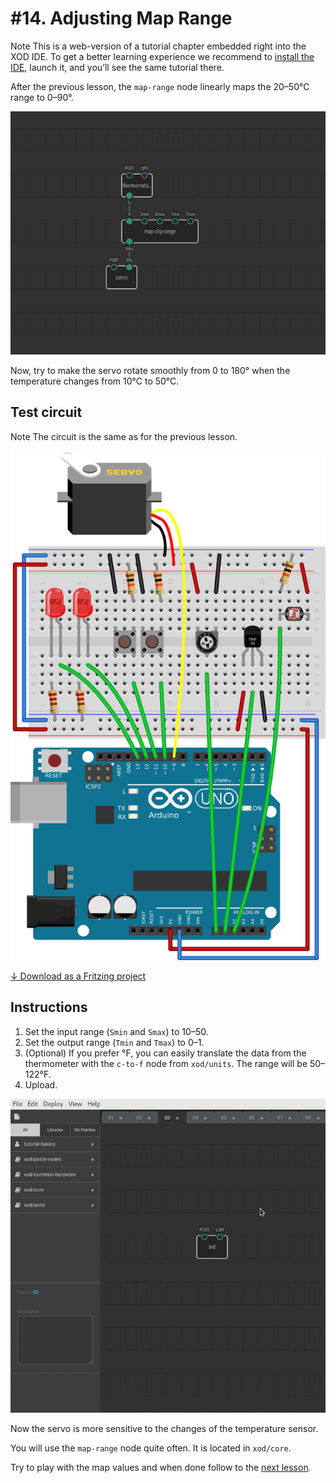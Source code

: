 
# #14. Adjusting Map Range

<div class="ui segment">
<span class="ui ribbon label">Note</span>
This is a web-version of a tutorial chapter embedded right into the XOD IDE.
To get a better learning experience we recommend to
<a href="../install/">install the IDE</a>, launch it, and you’ll see the
same tutorial there.
</div>

After the previous lesson, the `map-range` node linearly maps the
20–50°C range to 0–90°.

![Patch](./patch.png)

Now, try to make the servo rotate smoothly from 0 to 180° when the temperature
changes from 10°C to 50°C.

## Test circuit

<div class="ui segment">
<span class="ui ribbon label">Note</span>
The circuit is the same as for the previous lesson.
</div>

![Circuit](./circuit.fz.png)

[↓ Download as a Fritzing project](./circuit.fzz)

## Instructions

1. Set the input range (`Smin` and `Smax`) to 10–50.
2. Set the output range (`Tmin` and `Tmax`) to 0–1.
3. (Optional) If you prefer °F, you can easily translate the data from the
   thermometer with the `c-to-f` node from `xod/units`. The range will be
   50–122°F.
4. Upload.

![Screencast](./screencast.gif)

Now the servo is more sensitive to the changes of the temperature sensor.

You will use the `map-range` node quite often. It is located in `xod/core`.

Try to play with the map values and when done follow to the [next
lesson](../15-buttons/).
